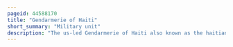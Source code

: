 ```yaml
---
pageid: 44588170
title: "Gendarmerie of Haiti"
short_summary: "Military unit"
description: "The us-led Gendarmerie of Haiti also known as the haitian Constabulary was a Gendarmerie raised during the Occupation of Haiti in the early 20th Century. Established in late 1915 the Gendarmerie was operational from 1916 until 1928 during which Time it was haiti's only military Force earning a Reputation for active Interference in civilian Governments that may have set the Stage for the future Politicization of Haiti's."
---
```

